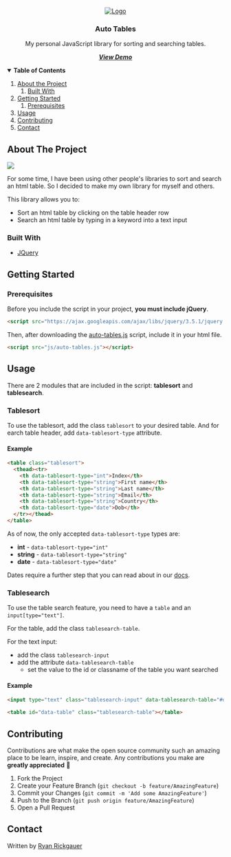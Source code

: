 <!-- source: (Rickgauer, no date) -->

<!-- PROJECT LOGO -->
<br />
<p align="center">
<a href="https://www.ryanrickgauer.com/blog/entries.php?entryID=37">
<img src="resources/logo.png" alt="Logo">
</a>

<h3 align="center">Auto Tables</h3>
<p align="center">My personal JavaScript library for sorting and searching tables.</p>
<p align="center"><strong><i><a href="https://www.ryanrickgauer.com/blog/entries.php?entryID=37">View Demo</a></i></strong></p>


<details open>
<summary><b>Table of Contents</b></summary>

<p></p>

1. [About the Project](#about-the-project)
    1. [Built With](#built-with)
1. [Getting Started](#getting-started)
    1. [Prerequisites](#prerequisites)
1. [Usage](#usage)
1. [Contributing](#contributing)
1. [Contact](#contact)

</details>

<!-- ABOUT THE PROJECT -->
## About The Project

<img src="resources/auto-tables-screen-capture.gif">

For some time, I have been using other people's libraries to sort and search an html table. So I decided to make my own library for myself and others.

This library allows you to:
* Sort an html table by clicking on the table header row
* Search an html table by typing in a keyword into a text input

### Built With

* [JQuery](https://jquery.com)



<!-- GETTING STARTED -->
## Getting Started

### Prerequisites

Before you include the script in your project, **you must include jQuery**.

```html
<script src="https://ajax.googleapis.com/ajax/libs/jquery/3.5.1/jquery.min.js"></script>
```

Then, after downloading the [auto-tables.js](https://github.com/rrickgauer/auto-tables/blob/master/auto-tables.js) script, include it in your html file. 

```html
<script src="js/auto-tables.js"></script>
```


## Usage

There are 2 modules that are included in the script: **tablesort** and **tablesearch**.

### Tablesort

To use the tablesort, add the class `tablesort` to your desired table. And for earch table header, add `data-tablesort-type` attribute.

#### Example

```html
<table class="tablesort">
  <thead><tr>
    <th data-tablesort-type="int">Index</th>
    <th data-tablesort-type="string">First name</th>
    <th data-tablesort-type="string">Last name</th>
    <th data-tablesort-type="string">Email</th>
    <th data-tablesort-type="string">Country</th>
    <th data-tablesort-type="date">Dob</th>
  </tr></thead>
</table>
```

As of now, the only accepted `data-tablesort-type` types are:
* **int** - `data-tablesort-type="int"`
* **string** - `data-tablesort-type="string"`
* **date** - `data-tablesort-type="date"`

Dates require a further step that you can read about in our [docs](https://www.ryanrickgauer.com/blog/entries.php?entryID=37).

### Tablesearch

To use the table search feature, you need to have a `table` and an `input[type="text"]`. 

For the table, add the class `tablesearch-table`.


For the text input:

* add the class `tablesearch-input`
* add the attribute `data-tablesearch-table`
  * set the value to the id or classname of the table you want searched

#### Example

```html
<input type="text" class="tablesearch-input" data-tablesearch-table="#data-table">

<table id="data-table" class="tablesearch-table"></table>
```


## Contributing

Contributions are what make the open source community such an amazing place to be learn, inspire, and create. Any contributions you make are **greatly appreciated** :pray:

1. Fork the Project
2. Create your Feature Branch (`git checkout -b feature/AmazingFeature`)
3. Commit your Changes (`git commit -m 'Add some AmazingFeature'`)
4. Push to the Branch (`git push origin feature/AmazingFeature`)
5. Open a Pull Request


## Contact

Written by [Ryan Rickgauer](https://www.ryanrickgauer.com/resume/index.html)



<!-- MARKDOWN LINKS & IMAGES -->
<!-- https://www.markdownguide.org/basic-syntax/#reference-style-links -->
[contributors-shield]: https://img.shields.io/github/contributors/othneildrew/Best-README-Template.svg?style=flat-square
[contributors-url]: https://github.com/othneildrew/Best-README-Template/graphs/contributors
[forks-shield]: https://img.shields.io/github/forks/othneildrew/Best-README-Template.svg?style=flat-square
[forks-url]: https://github.com/othneildrew/Best-README-Template/network/members
[stars-shield]: https://img.shields.io/github/stars/othneildrew/Best-README-Template.svg?style=flat-square
[stars-url]: https://github.com/othneildrew/Best-README-Template/stargazers
[issues-shield]: https://img.shields.io/github/issues/othneildrew/Best-README-Template.svg?style=flat-square
[issues-url]: https://github.com/othneildrew/Best-README-Template/issues
[license-shield]: https://img.shields.io/github/license/othneildrew/Best-README-Template.svg?style=flat-square
[license-url]: https://github.com/othneildrew/Best-README-Template/blob/master/LICENSE.txt
[linkedin-shield]: https://img.shields.io/badge/-LinkedIn-black.svg?style=flat-square&logo=linkedin&colorB=555
[linkedin-url]: https://linkedin.com/in/othneildrew
[product-screenshot]: images/screenshot.png
